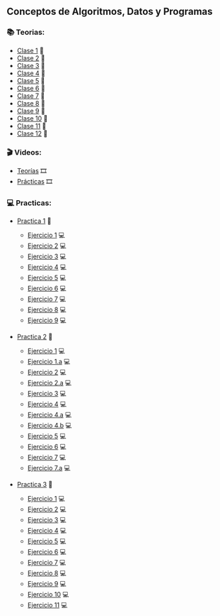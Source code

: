 ## Conceptos de Algoritmos, Datos y Programas 

### :books: Teorias:
* [Clase 1](Teorias/teoria_1.pdf) :open_book:
* [Clase 2](Teorias/teoria_2.pdf) :open_book:
* [Clase 3](Teorias/teoria_3.pdf) :open_book:
* [Clase 4](Teorias/teoria_4.pdf) :open_book:
* [Clase 5](Teorias/teoria_5.pdf) :open_book:
* [Clase 6](Teorias/teoria_6.pdf) :open_book:
* [Clase 7](Teorias/teoria_7.pdf) :open_book:
* [Clase 8](Teorias/teoria_8.pdf) :open_book:
* [Clase 9](Teorias/teoria_9.pdf) :open_book:
* [Clase 10](Teorias/teoria_10.pdf) :open_book:
* [Clase 11](Teorias/teoria_11.pdf) :open_book:
* [Clase 12](Teorias/teroria_12.pdf) :open_book:

### :clapper: Videos:
* [Teorías](https://www.youtube.com/watch?v=1PsldQposS0&list=PL3a_0yafSm3irdB7iRbCrGRpPJ8rAV6KW&index=10) :film_strip:
* [Prácticas]() :film_strip:

 ### 💻 Practicas: 
 
 * [Practica 1](https://github.com/Caarito/Materia-CADP/blob/main/Practicas/Practica%201/Practica%201%20cadp.pdf) :page_facing_up:
     - [Ejercicio 1](https://github.com/Caarito/Materia-CADP/blob/main/Practicas/Practica%201/Resoluci%C3%B3n%20Practica/punto1.pas) :computer:      
     - [Ejercicio 2](https://github.com/Caarito/Materia-CADP/blob/main/Practicas/Practica%201/Resoluci%C3%B3n%20Practica/punto2.pas) :computer:
     - [Ejercicio 3](https://github.com/Caarito/Materia-CADP/blob/main/Practicas/Practica%201/Resoluci%C3%B3n%20Practica/punto3.pas) :computer:
     - [Ejercicio 4](https://github.com/Caarito/Materia-CADP/blob/main/Practicas/Practica%201/Resoluci%C3%B3n%20Practica/punto4.pas) :computer:
     - [Ejercicio 5](https://github.com/Caarito/Materia-CADP/blob/main/Practicas/Practica%201/Resoluci%C3%B3n%20Practica/punto5.pas) :computer:
     - [Ejercicio 6](https://github.com/Caarito/Materia-CADP/blob/main/Practicas/Practica%201/Resoluci%C3%B3n%20Practica/punto6.pas) :computer:
     - [Ejercicio 7](https://github.com/Caarito/Materia-CADP/blob/main/Practicas/Practica%201/Resoluci%C3%B3n%20Practica/punto7.pas) :computer:
     - [Ejercicio 8](https://github.com/Caarito/Materia-CADP/blob/main/Practicas/Practica%201/Resoluci%C3%B3n%20Practica/punto8.pas) :computer:
     - [Ejercicio 9](https://github.com/Caarito/Materia-CADP/blob/main/Practicas/Practica%201/Resoluci%C3%B3n%20Practica/punto9.pas) :computer:
     
 * [Practica 2](https://github.com/Caarito/Materia-CADP/blob/main/Practicas/Practica%202/Practica_2.pdf) :page_facing_up:     
     - [Ejercicio 1](https://github.com/Caarito/Materia-CADP/blob/main/Practicas/Practica%202/Resoluci%C3%B3n%20Practica/punto1.pas) :computer:
     - [Ejercicio 1.a](https://github.com/Caarito/Materia-CADP/blob/main/Practicas/Practica%202/Resoluci%C3%B3n%20Practica/punto1a.pas) :computer:      
     - [Ejercicio 2](https://github.com/Caarito/Materia-CADP/blob/main/Practicas/Practica%202/Resoluci%C3%B3n%20Practica/punto2.pas) :computer:
     - [Ejercicio 2.a](https://github.com/Caarito/Materia-CADP/blob/main/Practicas/Practica%202/Resoluci%C3%B3n%20Practica/punto2a.pas) :computer:
     - [Ejercicio 3](https://github.com/Caarito/Materia-CADP/blob/main/Practicas/Practica%202/Resoluci%C3%B3n%20Practica/punto3.pas) :computer:
     - [Ejercicio 4](https://github.com/Caarito/Materia-CADP/blob/main/Practicas/Practica%202/Resoluci%C3%B3n%20Practica/punto4.pas) :computer:
     - [Ejercicio 4.a](https://github.com/Caarito/Materia-CADP/blob/main/Practicas/Practica%202/Resoluci%C3%B3n%20Practica/punto4a.pas) :computer:
     - [Ejercicio 4.b](https://github.com/Caarito/Materia-CADP/blob/main/Practicas/Practica%202/Resoluci%C3%B3n%20Practica/punto4b.pas) :computer:
     - [Ejercicio 5](https://github.com/Caarito/Materia-CADP/blob/main/Practicas/Practica%202/Resoluci%C3%B3n%20Practica/punto5.pas) :computer:
     - [Ejercicio 6](https://github.com/Caarito/Materia-CADP/blob/main/Practicas/Practica%202/Resoluci%C3%B3n%20Practica/punto6.pas) :computer:
     - [Ejercicio 7](https://github.com/Caarito/Materia-CADP/blob/main/Practicas/Practica%202/Resoluci%C3%B3n%20Practica/punto7.pas) :computer:
     - [Ejercicio 7.a](https://github.com/Caarito/Materia-CADP/blob/main/Practicas/Practica%202/Resoluci%C3%B3n%20Practica/punto7a.pas) :computer:
     
          
 * [Practica 3](https://github.com/Caarito/Materia-CADP/blob/main/Practicas/Practica%203/practica_3.pdf) :page_facing_up:     
     - [Ejercicio 1](https://github.com/Caarito/Materia-CADP/blob/main/Practicas/Practica%203/Resoluci%C3%B3n%20Practica/punto1.pas) :computer:  
     - [Ejercicio 2](https://github.com/Caarito/Materia-CADP/blob/main/Practicas/Practica%203/Resoluci%C3%B3n%20Practica/punto2.pas) :computer:
     - [Ejercicio 3](https://github.com/Caarito/Materia-CADP/blob/main/Practicas/Practica%203/Resoluci%C3%B3n%20Practica/punto3.pas) :computer:  
     - [Ejercicio 4](https://github.com/Caarito/Materia-CADP/blob/main/Practicas/Practica%203/Resoluci%C3%B3n%20Practica/punto4.pas) :computer:
     - [Ejercicio 5](https://github.com/Caarito/Materia-CADP/blob/main/Practicas/Practica%203/Resoluci%C3%B3n%20Practica/punto5.pas) :computer:
     - [Ejercicio 6](https://github.com/Caarito/Materia-CADP/blob/main/Practicas/Practica%203/Resoluci%C3%B3n%20Practica/punto6.pas) :computer:
     - [Ejercicio 7](https://github.com/Caarito/Materia-CADP/blob/main/Practicas/Practica%203/Resoluci%C3%B3n%20Practica/punto7.pas) :computer:
     - [Ejercicio 8](https://github.com/Caarito/Materia-CADP/blob/main/Practicas/Practica%203/Resoluci%C3%B3n%20Practica/punto8.pas) :computer:
     - [Ejercicio 9](https://github.com/Caarito/Materia-CADP/blob/main/Practicas/Practica%203/Resoluci%C3%B3n%20Practica/punto9.pas) :computer:
     - [Ejercicio 10](https://github.com/Caarito/Materia-CADP/blob/main/Practicas/Practica%203/Resoluci%C3%B3n%20Practica/punto10.pas) :computer:
     - [Ejercicio 11](https://github.com/Caarito/Materia-CADP/blob/main/Practicas/Practica%203/Resoluci%C3%B3n%20Practica/punto11.pas) :computer:

     
     
    
